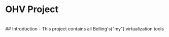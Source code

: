# OHV Project
<br>
## Introduction
- This project contains all Belling's("my") virtualization tools 
